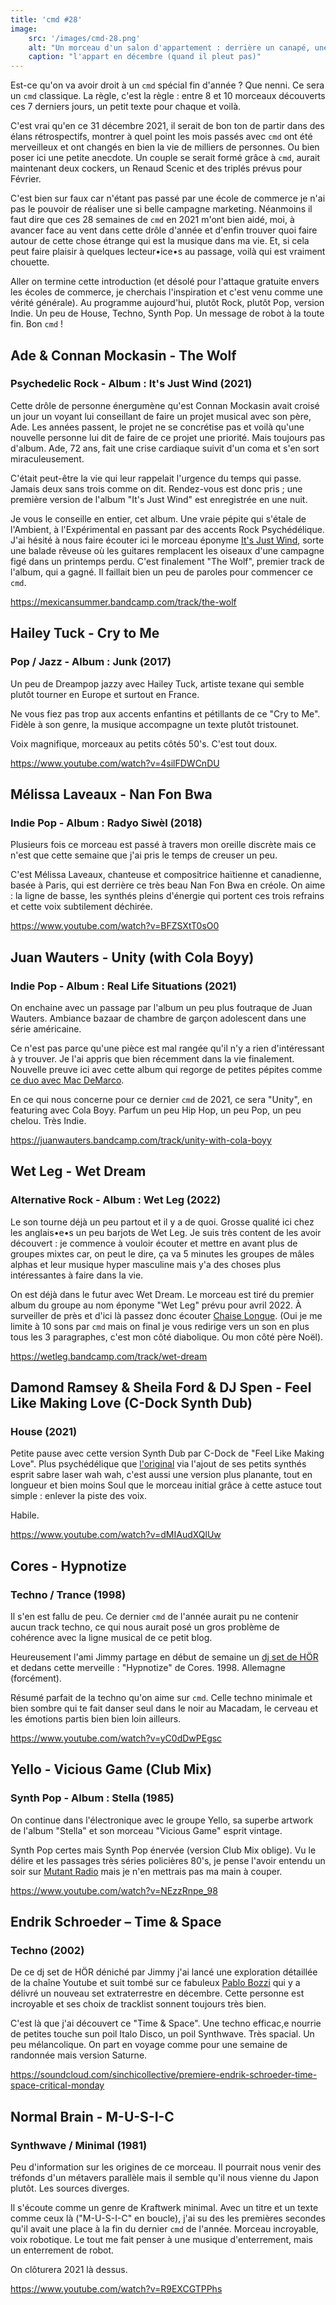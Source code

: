 ```yaml
---
title: 'cmd #28'
image:
    src: '/images/cmd-28.png'
    alt: "Un morceau d'un salon d'appartement : derrière un canapé, une cheminée et des plantes"
    caption: "l'appart en décembre (quand il pleut pas)"
---
```


Est-ce qu'on va avoir droit à un `cmd` spécial fin d'année ? Que nenni. Ce sera un `cmd` classique. La règle, c'est la règle : entre 8 et 10 morceaux découverts ces 7 derniers jours, un petit texte pour chaque et voilà.

C'est vrai qu'en ce 31 décembre 2021, il serait de bon ton de partir dans des élans rétrospectifs, montrer à quel point les mois passés avec `cmd` ont été merveilleux et ont changés en bien la vie de milliers de personnes. Ou bien poser ici une petite anecdote. Un couple se serait formé grâce à `cmd`, aurait maintenant deux cockers, un Renaud Scenic et des triplés prévus pour Février.

C'est bien sur faux car n'étant pas passé par une école de commerce je n'ai pas le pouvoir de réaliser une si belle campagne marketing. Néanmoins il faut dire que ces 28 semaines de `cmd` en 2021 m'ont bien aidé, moi, à avancer face au vent dans cette drôle d'année et d'enfin trouver quoi faire autour de cette chose étrange qui est la musique dans ma vie. Et, si cela peut faire plaisir à quelques lecteur•ice•s au passage, voilà qui est vraiment chouette.

Aller on termine cette introduction (et désolé pour l'attaque gratuite envers les écoles de commerce,  je cherchais l'inspiration et c'est venu comme une vérité générale). Au programme aujourd'hui, plutôt Rock, plutôt Pop, version Indie. Un peu de House, Techno, Synth Pop. Un message de robot à la toute fin. Bon `cmd` !



## Ade & Connan Mockasin - The Wolf

### Psychedelic Rock - Album : It's Just Wind (2021)

Cette drôle de personne énergumène qu'est Connan Mockasin avait croisé un jour un voyant lui conseillant de faire un projet musical avec son père, Ade. Les années passent, le projet ne se concrétise pas et voilà qu'une nouvelle personne lui dit de faire de ce projet une priorité. Mais toujours pas d'album. Ade, 72 ans, fait une crise cardiaque suivit d'un coma et s'en sort miraculeusement.

C'était peut-être la vie qui leur rappelait l'urgence du temps qui passe. Jamais deux sans trois comme on dit. Rendez-vous est donc pris ; une première version de l'album "It's Just Wind" est enregistrée en une nuit.

Je vous le conseille en entier, cet album. Une vraie pépite qui s'étale de l'Ambient, à l'Expérimental en passant par des accents Rock Psychédélique. J'ai hésité à nous faire écouter ici le morceau éponyme [It's Just Wind](https://mexicansummer.bandcamp.com/track/its-just-wind), sorte une balade rêveuse où les guitares remplacent les oiseaux d'une campagne figé dans un printemps perdu. C'est finalement "The Wolf", premier track de l'album, qui a gagné. Il faillait bien un peu de paroles pour commencer ce `cmd`.

https://mexicansummer.bandcamp.com/track/the-wolf



## Hailey Tuck - Cry to Me

### Pop / Jazz - Album : Junk (2017)

Un peu de Dreampop jazzy avec Hailey Tuck, artiste texane qui semble plutôt tourner en Europe et surtout en France.

Ne vous fiez pas trop aux accents enfantins et pétillants de ce "Cry to Me". Fidèle à son genre, la musique accompagne un texte plutôt tristounet.

Voix magnifique, morceaux au petits côtés 50's. C'est tout doux.

https://www.youtube.com/watch?v=4silFDWCnDU



## Mélissa Laveaux - Nan Fon Bwa

### Indie Pop - Album : Radyo Siwèl (2018)

Plusieurs fois ce morceau est passé à travers mon oreille discrète mais ce n'est que cette semaine que j'ai pris le temps de creuser un peu.

C'est Mélissa Laveaux, chanteuse et compositrice haïtienne et canadienne, basée à Paris, qui est derrière ce très beau Nan Fon Bwa en créole. On aime : la ligne de basse, les synthés pleins d'énergie qui portent ces trois refrains et cette voix subtilement déchirée.

https://www.youtube.com/watch?v=BFZSXtT0sO0



## Juan Wauters - Unity (with Cola Boyy)

### Indie Pop - Album : Real Life Situations (2021)

On enchaine avec un passage par l'album un peu plus foutraque de Juan Wauters. Ambiance bazaar de chambre de garçon adolescent dans une série américaine.

Ce n'est pas parce qu'une pièce est mal rangée qu'il n'y a rien d'intéressant à y trouver. Je l'ai appris que bien récemment dans la vie finalement. Nouvelle preuve ici avec cette album qui regorge de petites pépites comme [ce duo avec Mac DeMarco](https://juanwauters.bandcamp.com/track/real-with-mac-demarco).

En ce qui nous concerne pour ce dernier `cmd` de 2021, ce sera "Unity", en featuring avec Cola Boyy. Parfum un peu Hip Hop, un peu Pop, un peu chelou. Très Indie.

https://juanwauters.bandcamp.com/track/unity-with-cola-boyy



## Wet Leg - Wet Dream

### Alternative Rock - Album : Wet Leg (2022)

Le son tourne déjà un peu partout et il y a de quoi. Grosse qualité ici chez les anglais•e•s un peu barjots de Wet Leg. Je suis très content de les avoir découvert : je commence à vouloir écouter et mettre en avant plus de groupes mixtes car, on peut le dire, ça va 5 minutes les groupes de mâles alphas et leur musique hyper masculine mais y'a des choses plus intéressantes à faire dans la vie.

On est déjà dans le futur avec Wet Dream. Le morceau est tiré du premier album du groupe au nom éponyme "Wet Leg" prévu pour avril 2022. À surveiller de près et d'ici là passez donc écouter [Chaise Longue](https://wetleg.bandcamp.com/track/chaise-longue-1). (Oui je me limite à 10 sons par `cmd` mais on final je vous redirige vers un son en plus tous les 3 paragraphes, c'est mon côté diabolique. Ou mon côté père Noël).

https://wetleg.bandcamp.com/track/wet-dream



## Damond Ramsey & Sheila Ford & DJ Spen - Feel Like Making Love (C-Dock Synth Dub)

### House (2021)

Petite pause avec cette version Synth Dub par C-Dock de "Feel Like Making Love". Plus psychédélique que [l'original](https://www.youtube.com/watch?v=dMIAudXQlUw) via l'ajout de ses petits synthés esprit sabre laser wah wah, c'est aussi une version plus planante, tout en longueur et bien moins Soul que le morceau initial grâce à cette astuce tout simple : enlever la piste des voix.

Habile.

https://www.youtube.com/watch?v=dMIAudXQlUw



## Cores - Hypnotize

### Techno / Trance (1998)

Il s'en est fallu de peu. Ce dernier `cmd` de l'année aurait pu ne contenir aucun track techno, ce qui nous aurait posé un gros problème de cohérence avec la ligne musical de ce petit blog.

Heureusement l'ami Jimmy partage en début de semaine un [dj set de HÖR](https://www.youtube.com/watch?v=SSbmuYekM-8) et dedans cette merveille : "Hypnotize" de Cores. 1998. Allemagne (forcément).

Résumé parfait de la techno qu'on aime sur `cmd`. Celle techno minimale et bien sombre qui te fait danser seul dans le noir au Macadam, le cerveau et les émotions partis bien bien loin ailleurs.

https://www.youtube.com/watch?v=yC0dDwPEgsc



## Yello - Vicious Game (Club Mix)

### Synth Pop - Album : Stella (1985)

On continue dans l'électronique avec le groupe Yello, sa superbe artwork de l'album "Stella" et son morceau "Vicious Game" esprit vintage.

Synth Pop certes mais Synth Pop énervée (version Club Mix oblige). Vu le délire et les passages très séries policières 80's, je pense l'avoir entendu un soir sur [Mutant Radio](https://mutantradio.net/) mais je n'en mettrais pas ma main à couper.

https://www.youtube.com/watch?v=NEzzRnpe_98



## Endrik Schroeder – Time & Space

### Techno (2002)

De ce dj set de HÖR déniché par Jimmy j'ai lancé une exploration détaillée de la chaîne Youtube et suit tombé sur ce fabuleux [Pablo Bozzi](https://www.youtube.com/watch?v=iEPMkN04kKk) qui y a délivré un nouveau set extraterrestre en décembre. Cette personne est incroyable et ses choix de tracklist sonnent toujours très bien.

C'est là que j'ai découvert ce "Time & Space". Une techno efficac,e nourrie de petites touche sun poil Italo Disco, un poil Synthwave. Très spacial. Un peu mélancolique. On part en voyage comme pour une semaine de randonnée mais version Saturne.

https://soundcloud.com/sinchicollective/premiere-endrik-schroeder-time-space-critical-monday



## Normal Brain - M-U-S-I-C

### Synthwave / Minimal (1981)

Peu d'information sur les origines de ce morceau. Il pourrait nous venir des tréfonds d'un métavers parallèle mais il semble qu'il nous vienne du Japon plutôt. Les sources diverges.

Il s'écoute comme un genre de Kraftwerk minimal. Avec un titre et un texte comme ceux là ("M-U-S-I-C" en boucle), j'ai su des les premières secondes qu'il avait une place à la fin du dernier `cmd` de l'année. Morceau incroyable, voix robotique. Le tout me fait penser à une musique d'enterrement, mais un enterrement de robot.

On clôturera 2021 là dessus.

https://www.youtube.com/watch?v=R9EXCGTPPhs
